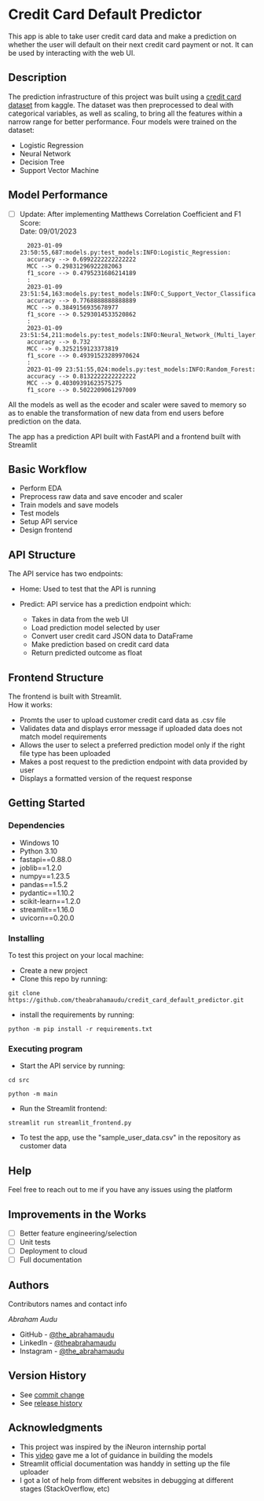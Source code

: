 # Credit Card Default Predictor

This app is able to take user credit card data and make a prediction on whether the user will default
on their next credit card payment or not. 
It can be used by interacting with the web UI.

## Description

The prediction infrastructure of this project was built using a [credit card dataset](https://www.kaggle.com/datasets/uciml/default-of-credit-card-clients-dataset) from kaggle.
The dataset was then preprocessed to deal with categorical variables, as well as scaling, to bring all the features within a narrow range for better performance.
Four models were trained on the dataset:
* Logistic Regression
* Neural Network
* Decision Tree
* Support Vector Machine

## Model Performance
- [ ] Update: After implementing Matthews Correlation Coefficient and F1 Score:  
Date: 09/01/2023
  
        2023-01-09 23:50:55,687:models.py:test_models:INFO:Logistic_Regression: 
        accuracy --> 0.6992222222222222 
        MCC --> 0.29831296922282063 
        f1_score --> 0.4795231686214189
        :
        2023-01-09 23:51:54,163:models.py:test_models:INFO:C_Support_Vector_Classification: 
        accuracy --> 0.7768888888888889 
        MCC --> 0.3849156935678977 
        f1_score --> 0.5293014533520862
        :
        2023-01-09 23:51:54,211:models.py:test_models:INFO:Neural_Network_(Multi_layer_Perceptron_classifier): 
        accuracy --> 0.732 
        MCC --> 0.3252159123373819 
        f1_score --> 0.49391523289970624
        :
        2023-01-09 23:51:55,024:models.py:test_models:INFO:Random_Forest: 
        accuracy --> 0.8132222222222222 
        MCC --> 0.40309391623575275 
        f1_score --> 0.5022209061297009


All the models as well as the ecoder and scaler were saved to memory so as to enable the transformation of new data from end users before prediction on the data.

The app has a prediction API built with FastAPI and a frontend built with Streamlit

## Basic Workflow
  - Perform EDA
  - Preprocess raw data and save encoder and scaler
  - Train models and save models
  - Test models
  - Setup API service
  - Design frontend

## API Structure
The API service has two endpoints:
* Home: Used to test that the API is running

* Predict: API service has a prediction endpoint which:
  - Takes in data from the web UI
  - Load prediction model selected by user
  - Convert user credit card JSON data to DataFrame
  - Make prediction based on credit card data
  - Return predicted outcome as float

## Frontend Structure
The frontend is built with Streamlit.  
How it works:
  - Promts the user to upload customer credit card data as .csv file
  - Validates data and displays error message if uploaded data does not match model requirements
  - Allows the user to select a preferred prediction model only if the right file type has been uploaded
  - Makes a post request to the prediction endpoint with data provided by user
  - Displays a formatted version of the request response


## Getting Started

### Dependencies

* Windows 10
* Python 3.10
* fastapi==0.88.0
* joblib==1.2.0
* numpy==1.23.5
* pandas==1.5.2
* pydantic==1.10.2
* scikit-learn==1.2.0
* streamlit==1.16.0
* uvicorn==0.20.0

### Installing
To test this project on your local machine:
* Create a new project
* Clone this repo by running:
```
git clone https://github.com/theabrahamaudu/credit_card_default_predictor.git
```
* install the requirements by running:
```
python -m pip install -r requirements.txt
```

### Executing program

* Start the API service by running:  
```
cd src
```
```
python -m main
```
* Run the Streamlit frontend:
```
streamlit run streamlit_frontend.py
```
* To test the app, use the "sample_user_data.csv" in the repository as customer data

## Help

Feel free to reach out to me if you have any issues using the platform

## Improvements in the Works
- [ ] Better feature engineering/selection
- [ ] Unit tests
- [ ] Deployment to cloud
- [ ] Full documentation

## Authors

Contributors names and contact info

*Abraham Audu* 
* GitHub - [@the_abrahamaudu](https://github.com/theabrahamaudu)
* LinkedIn - [@theabrahamaudu](https://www.linkedin.com/in/theabrahamaudu/)
* Instagram - [@the_abrahamaudu](https://www.instagram.com/the_abrahamaudu/)

## Version History
* See [commit change](https://github.com/theabrahamaudu/credit_card_default_predictor/commits/main)
* See [release history](https://github.com/theabrahamaudu/credit_card_default_predictor/releases)


## Acknowledgments
* This project was inspired by the iNeuron internship portal
* This [video](https://www.youtube.com/watch?v=kn5hVBR40eo) gave me a lot of guidance in building the models
* Streamlit official documentation was handdy in setting up the file uploader
* I got a lot of help from different websites in debugging at different stages (StackOverflow, etc)
